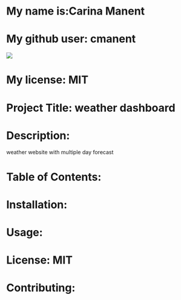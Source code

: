 


# My name is:Carina Manent

# My github user: cmanent

![]( https://avatars3.githubusercontent.com/u/57699329?v=4 )

# My license: MIT

# Project Title: weather dashboard

# Description:  
 weather website with multiple day forecast

# Table of Contents: 

# Installation: 

# Usage: 

# License: MIT

# Contributing: 
